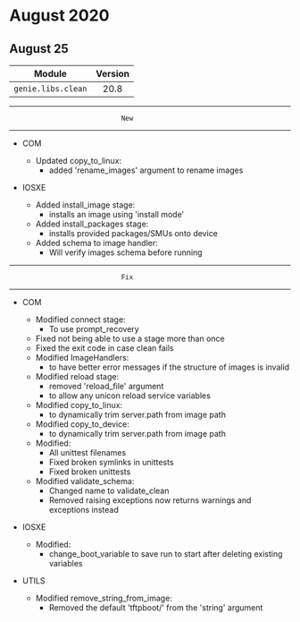 August 2020
==========

August 25
--------

| Module                  | Version       |
| ------------------------|:-------------:|
| ``genie.libs.clean``    |  20.8         |

--------------------------------------------------------------------------------
                                New
--------------------------------------------------------------------------------
* COM
    * Updated copy_to_linux:
        * added 'rename_images' argument to rename images

* IOSXE
    * Added install_image stage:
      * installs an image using 'install mode'
    * Added install_packages stage:
      * installs provided packages/SMUs onto device
    * Added schema to image handler:
      * Will verify images schema before running

--------------------------------------------------------------------------------
                                Fix
--------------------------------------------------------------------------------
* COM
    * Modified connect stage:
        * To use prompt_recovery
    * Fixed not being able to use a stage more than once
    * Fixed the exit code in case clean fails
    * Modified ImageHandlers:
      * to have better error messages if the structure of images is invalid
    * Modified reload stage:
      * removed 'reload_file' argument
      * to allow any unicon reload service variables
    * Modified copy_to_linux:
      * to dynamically trim server.path from image path
    * Modified copy_to_device:
      * to dynamically trim server.path from image path
    * Modified:
        * All unittest filenames
        * Fixed broken symlinks in unittests
        * Fixed broken unittests
    * Modified validate_schema:
        * Changed name to validate_clean
        * Removed raising exceptions now returns warnings and exceptions instead

* IOSXE
    * Modified:
      * change_boot_variable to save run to start after deleting existing variables

* UTILS
    * Modified remove_string_from_image:
      * Removed the default 'tftpboot/' from the 'string' argument